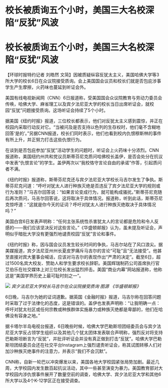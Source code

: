 # 校长被质询五个小时，美国三大名校深陷“反犹”风波

# 校长被质询五个小时，美国三大名校深陷“反犹”风波

【环球时报特约记者 刘皓然
文简】因被质疑纵容反犹太主义，美国哈佛大学等3所大学的校长6日在众议院接受质询。会上美国国会议员和校长们就是否包庇涉事学生产生摩擦，火药味也蔓延到听证会外。

美国有线电视新闻网（CNN）6日报道称，受美国国会众议院教育与劳动力委员会传唤，哈佛大学、麻省理工以及宾夕法尼亚大学的校长当日出席听证会，就校园“反犹”问题接受质询。这场听证会持续了5个小时。

据美国《纽约时报》报道，三位校长都表示，他们对反犹太主义感到震惊，并正在校园内采取行动反对它。“当被问及是否支持以色列的生存权时，他们毫不含糊地回答‘是的’。”另据CNN报道，校长们同时表示，他们也看到校内仇恨穆斯林的事件有所上升，并正努力打击这些仇恨行为。

在谈到是否包庇参加“反犹”活动学生的问题时，听证会上火药味十分浓烈。CNN报道称，美国纽约州共和党议员斯蒂芬尼克质问哈佛校长盖伊，是否会处分在抗议中发表“仇恨言论”的学生。盖伊两次以“我校恪守言论自由的承诺”作答，引起质问者不满。

《纽约时报》报道称，斯蒂芬尼克还与宾夕法尼亚大学校长马吉尔发生了争执。斯蒂芬尼克问道：“呼吁对犹太人进行种族灭绝是否违反了宾夕法尼亚大学的规则或行为准则？”马吉尔回答说：“如果言论变成行为，就可能构成骚扰。”斯蒂芬尼克随后再次质问，马吉尔回答说，这将取决于具体情况。报道称，听到此话，斯蒂芬尼克惊呼道：“这就是你今天的证词？呼吁对犹太人进行种族灭绝取决于具体情况吗？”

美国白宫6日发表声明称：“任何主张系统性杀害犹太人的言论都是危险和令人反感的——我们应该坚决反对这些言论。”《华盛顿邮报》认为，虽未提及听证会，声明似乎暗批大学没有更强烈地谴责校园“反犹”言论和事件。

《纽约时报》称，因与国会议员发生较长时间的争执，马吉尔站在了风口浪尖。据美媒报道，宾夕法尼亚州州长夏皮罗痛斥马吉尔的言论“可耻”且“无法接受”。他甚至直接对宾大董事会喊话，应该对马吉尔的表现作出“严肃的决定”。截至6日，超过1500名宾大校友、赞助人和学生要求校长辞职。美国辉瑞制药公司首席执行官艾伯乐在社交媒体上对三位校长发出猛烈抨击。美国“商业内幕”网站报道称，他称这是“美国学界历史上最可耻时刻之一”。

![](https://inews.gtimg.com/om_bt/OLRKmq5ZTN3IhiYazj0Oo3h78KFVErxDAn1EIVnln2UfgAA/1000)
_宾夕法尼亚大学校长马吉尔在众议院接受质询 图源 《华盛顿邮报》_

6日晚，马吉尔为她的证词道歉。据英国《金融时报》报道，马吉尔称在回答问题时采取了过于法律化的态度，这是错误的。盖伊也发表声明称：“让我明确一点：呼吁对犹太社区或任何宗教或种族群体实施暴力或种族灭绝都是卑鄙的，他们在哈佛没有容身之地。”

据卡塔尔半岛电视台报道，6日晚些时候，哈佛大学巴勒斯坦团结委员会与宾夕法尼亚大学反占领学生组织以及其他几个犹太团体发表联合声明称，强烈反对将支持巴勒斯坦断言为“反犹”，并批评听证会并没有真正做到打击“反犹”。哈佛大学巴勒斯坦团结委员会还在社交平台Instagram上强烈谴责听证会，称其试图转移人们对加沙种族灭绝事件的注意力，并表示“我们不会沉默”。

CNN称，自新一轮巴以冲突爆发以来，美国各地大学校园紧张局势加剧。最近几周，大学校园内发生数百起抗议活动，其中一些甚至演变为暴力。美国教育部对大学校园内涉仇恨事件展开了数量空前的调查，哈佛大学、宾夕法尼亚大学和其他6所大学以及4个K-12学区正在接受调查。

